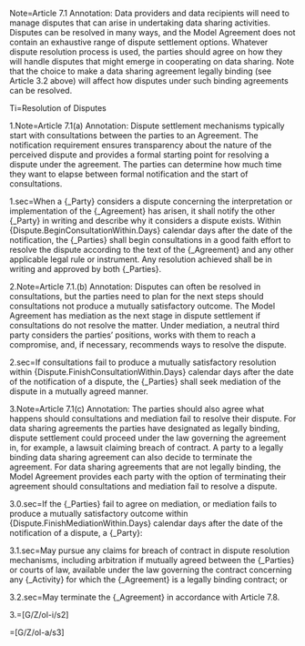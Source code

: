 Note=Article 7.1 Annotation: Data providers and data recipients will need to manage disputes that can arise in undertaking data sharing activities. Disputes can be resolved in many ways, and the Model Agreement does not contain an exhaustive range of dispute settlement options. Whatever dispute resolution process is used, the parties should agree on how they will handle disputes that might emerge in cooperating on data sharing. Note that the choice to make a data sharing agreement legally binding (see Article 3.2 above) will affect how disputes under such binding agreements can be resolved.

Ti=Resolution of Disputes

1.Note=Article 7.1(a) Annotation: Dispute settlement mechanisms typically start with consultations between the parties to an Agreement. The notification requirement ensures transparency about the nature of the perceived dispute and provides a formal starting point for resolving a dispute under the agreement. The parties can determine how much time they want to elapse between formal notification and the start of consultations.

1.sec=When a {_Party} considers a dispute concerning the interpretation or implementation of the {_Agreement} has arisen, it shall notify the other {_Party} in writing and describe why it considers a dispute exists. Within {Dispute.BeginConsultationWithin.Days} calendar days after the date of the notification, the {_Parties} shall begin consultations in a good faith effort to resolve the dispute according to the text of the {_Agreement} and any other applicable legal rule or instrument. Any resolution achieved shall be in writing and approved by both {_Parties}. 

2.Note=Article 7.1.(b) Annotation: Disputes can often be resolved in consultations, but the parties need to plan for the next steps should consultations not produce a mutually satisfactory outcome. The Model Agreement has mediation as the next stage in dispute settlement if consultations do not resolve the matter. Under mediation, a neutral third party considers the parties’ positions, works with them to reach a compromise, and, if necessary, recommends ways to resolve the dispute.

2.sec=If consultations fail to produce a mutually satisfactory resolution within {Dispute.FinishConsultationWithin.Days} calendar days after the date of the notification of a dispute, the {_Parties} shall seek mediation of the dispute in a mutually agreed manner.

3.Note=Article 7.1(c) Annotation: The parties should also agree what happens should consultations and mediation fail to resolve their dispute. For data sharing agreements the parties have designated as legally binding, dispute settlement could proceed under the law governing the agreement in, for example, a lawsuit claiming breach of contract. A party to a legally binding data sharing agreement can also decide to terminate the agreement. For data sharing agreements that are not legally binding, the Model Agreement provides each party with the option of terminating their agreement should consultations and mediation fail to resolve a dispute.

3.0.sec=If the {_Parties} fail to agree on mediation, or mediation fails to produce a mutually satisfactory outcome within {Dispute.FinishMediationWithin.Days} calendar days after the date of the notification of a dispute, a {_Party}:

3.1.sec=May pursue any claims for breach of contract in dispute resolution mechanisms, including arbitration if mutually agreed between the {_Parties} or courts of law, available under the law governing the contract concerning any {_Activity} for which the {_Agreement} is a legally binding contract; or

3.2.sec=May terminate the {_Agreement} in accordance with Article 7.8.

3.=[G/Z/ol-i/s2]

=[G/Z/ol-a/s3]
